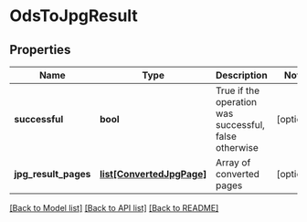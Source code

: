 # OdsToJpgResult

## Properties
Name | Type | Description | Notes
------------ | ------------- | ------------- | -------------
**successful** | **bool** | True if the operation was successful, false otherwise | [optional] 
**jpg_result_pages** | [**list[ConvertedJpgPage]**](ConvertedJpgPage.md) | Array of converted pages | [optional] 

[[Back to Model list]](../README.md#documentation-for-models) [[Back to API list]](../README.md#documentation-for-api-endpoints) [[Back to README]](../README.md)


